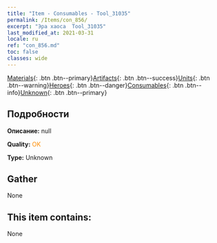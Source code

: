 ```yaml
---
title: "Item - Consumables - Tool_31035"
permalink: /Items/con_856/
excerpt: "Эра хаоса  Tool_31035"
last_modified_at: 2021-03-31
locale: ru
ref: "con_856.md"
toc: false
classes: wide
---
```

 [Materials](/ru/Items/){: .btn .btn--primary}[Artifacts](/ru/Items/Artifacts/){: .btn .btn--success}[Units](/ru/Items/Units/){: .btn .btn--warning}[Heroes](/ru/Items/Heroes/){: .btn .btn--danger}[Consumables](/ru/Items/Consumables/){: .btn .btn--info}[Unknown](/ru/Items/Unknown/){: .btn .btn--primary}

## Подробности
 **Описание:** null

 **Quality:** <span style="color: #FF8C00">OK</span>

 **Type:** Unknown

## Gather

  None

## This item contains:

  None

